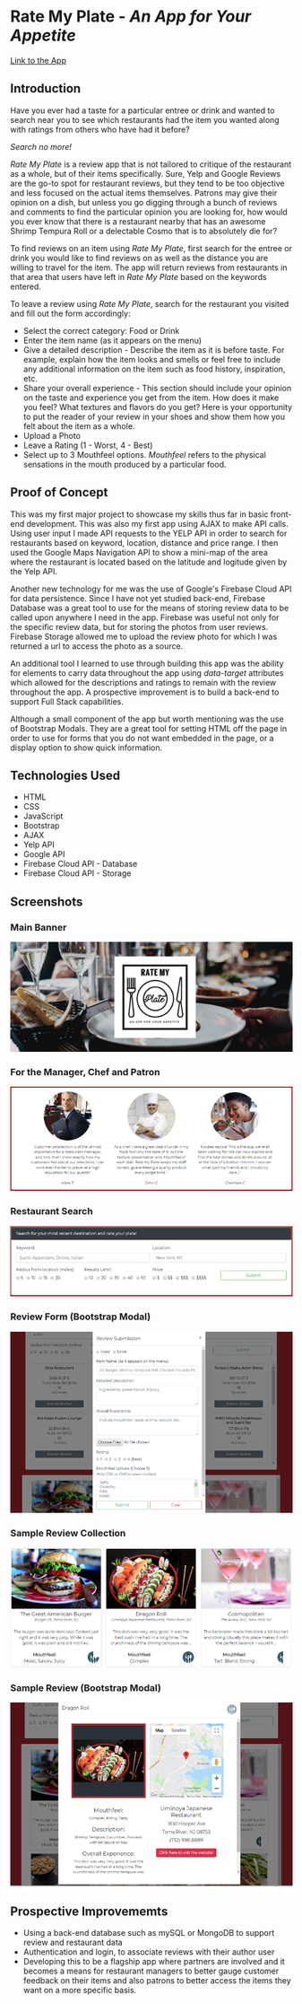 # Rate My Plate - *An App for Your Appetite*

[Link to the App](https://lii41333733.github.io/rate-my-plate/)


## Introduction

Have you ever had a taste for a particular entree or drink and wanted to search near you to see which restaurants had the item you wanted along with ratings from others who have had it before? 

*Search no more!* 

*Rate My Plate* is a review app that is not tailored to critique of the restaurant as a whole, but of their items specifically. Sure, Yelp and Google Reviews are the go-to spot for restaurant reviews, but they tend to be too objective and less focused on the actual items themselves. Patrons may give their opinion on a dish, but unless you go digging through a bunch of reviews and comments to find the particular opinion you are looking for, how would you ever know that there is a restaurant nearby that has an awesome Shrimp Tempura Roll or a delectable Cosmo that is to absolutely die for?

To find reviews on an item using *Rate My Plate*, first search for the entree or drink you would like to find reviews on as well as the distance you are willing to travel for the item. The app will return reviews from restaurants in that area that users have left in *Rate My Plate* based on the keywords entered.

To leave a review using *Rate My Plate*, search for the restaurant you visited and fill out the form accordingly:
* Select the correct category: Food or Drink
* Enter the item name (as it appears on the menu)
* Give a detailed description - Describe the item as it is before taste. For example, explain how the item looks and smells or feel free to include any additional information on the item such as food history, inspiration, etc.
* Share your overall experience - This section should include your opinion on the taste and experience you get from the item. How does it make you feel? What textures and flavors do you get? Here is your opportunity to put the reader of your review in your shoes and show them how you felt about the item as a whole.  
* Upload a Photo
* Leave a Rating (1 - Worst, 4 - Best)
* Select up to 3 Mouthfeel options. *Mouthfeel* refers to the physical sensations in the mouth produced by a particular food.


## Proof of Concept

This was my first major project to showcase my skills thus far in basic front-end development. This was also my first app using AJAX to make API calls. Using user input I made API requests to the YELP API in order to search for restaurants based on keyword, location, distance and price range. I then used the Google Maps Navigation API to show a mini-map of the area where the restaurant is located based on the latitude and logitude given by the Yelp API.

Another new technology for me was the use of Google's Firebase Cloud API for data persistence. Since I have not yet studied back-end, Firebase Database was a great tool to use for the means of storing review data to be called upon anywhere I need in the app. Firebase was useful not only for the specific review data, but for storing the photos from user reviews. Firebase Storage allowed me to upload the review photo for which I was returned a url to access the photo as a source.

An additional tool I learned to use through building this app was the ability for elements to carry data throughout the app using *data-target* attributes which allowed for the descriptions and ratings to remain with the review throughout the app. A prospective improvement is to build a back-end to support Full Stack capabilities.

Although a small component of the app but worth mentioning was the use of Bootstrap Modals. They are a great tool for setting HTML off the page in order to use for forms that you do not want embedded in the page, or a display option to show quick information.


## Technologies Used

* HTML
* CSS
* JavaScript
* Bootstrap
* AJAX
* Yelp API
* Google API
* Firebase Cloud API - Database
* Firebase Cloud API - Storage


## Screenshots

### Main Banner
![Main Banner](images/screenshot1.png)

### For the Manager, Chef and Patron
![For the Manager, Chef and Patron](images/screenshot2.png)

### Restaurant Search
![Restaurant Search](images/screenshot3.png)

### Review Form (Bootstrap Modal)
![Review Form](images/screenshot6.png)

### Sample Review Collection
![Sample Review](images/screenshot4.png)

### Sample Review (Bootstrap Modal)
![Sample Review](images/screenshot5.png)


## Prospective Improvememts

* Using a back-end database such as mySQL or MongoDB to support review and restaurant data
* Authentication and login, to associate reviews with their author user
* Developing this to be a flagship app where partners are involved and it becomes a means for restaurant managers to better gauge customer feedback on their items and also patrons to better access the items they want on a more specific basis.
